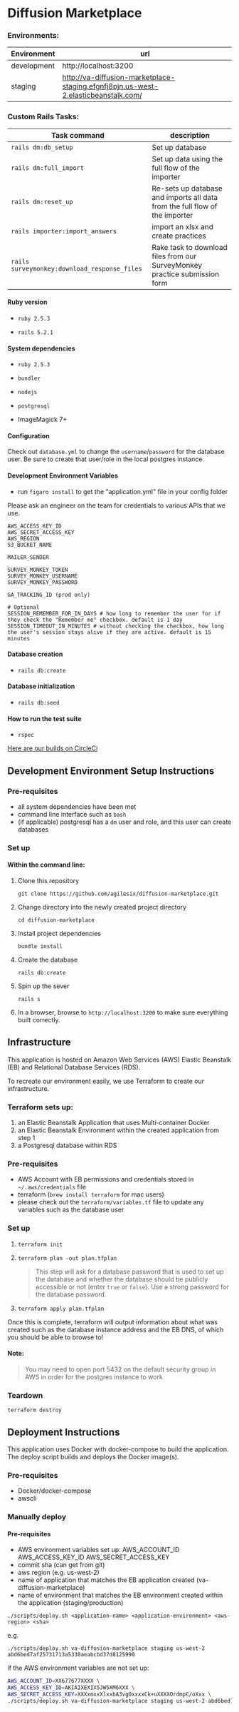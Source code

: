 # Diffusion Marketplace

### Environments:
| Environment  | url  |
|---|---|
| development  | http://localhost:3200  |  
| staging  | http://va-diffusion-marketplace-staging.efgnfj8pjn.us-west-2.elasticbeanstalk.com/  |  

### Custom Rails Tasks:
| Task command  | description  |
|---|---|
| `rails dm:db_setup` |  Set up database |  
| `rails dm:full_import` | Set up data using the full flow of the importer  |  
| `rails dm:reset_up` | Re-sets up database and imports all data from the full flow of the importer  |  
| `rails importer:import_answers` | import an xlsx and create practices  | 
| `rails surveymonkey:download_response_files` | Rake task to download files from our SurveyMonkey practice submission form  | 

#### Ruby version

- `ruby 2.5.3`

- `rails 5.2.1`

#### System dependencies

- `ruby 2.5.3`

- `bundler`

- `nodejs`

- `postgresql`

- ImageMagick 7+

#### Configuration

Check out `database.yml` to change the `username`/`password` for the database user. 
Be sure to create that user/role in the local postgres instance

#### Development Environment Variables

- run `figaro install` to get the "application.yml" file in your config folder

Please ask an engineer on the team for credentials to various APIs that we use.

```
AWS_ACCESS_KEY_ID
AWS_SECRET_ACCESS_KEY
AWS_REGION
S3_BUCKET_NAME

MAILER_SENDER

SURVEY_MONKEY_TOKEN
SURVEY_MONKEY_USERNAME
SURVEY_MONKEY_PASSWORD

GA_TRACKING_ID (prod only)

# Optional
SESSION_REMEMBER_FOR_IN_DAYS # how long to remember the user for if they check the "Remember me" checkbox. default is 1 day
SESSION_TIMEOUT_IN_MINUTES # without checking the checkbox, how long the user's session stays alive if they are active. default is 15 minutes
```  

#### Database creation

- `rails db:create`

#### Database initialization

- `rails db:seed`

#### How to run the test suite

- `rspec`

[Here are our builds on CircleCi](https://circleci.com/gh/agilesix/diffusion-marketplace/tree/master)

## Development Environment Setup Instructions

### Pre-requisites
* all system dependencies have been met
* command line interface such as `bash`
* (if applicable) postgresql has a `dm` user and role, and this user can create databases

### Set up
#### Within the command line:

1. Clone this repository 

    `git clone https://github.com/agilesix/diffusion-marketplace.git`

2. Change directory into the newly created project directory
    
    `cd diffusion-marketplace`

3. Install project dependencies

    `bundle install`

4. Create the database

    `rails db:create`

5. Spin up the sever

    `rails s`

6. In a browser, browse to `http://localhost:3200` to make sure everything built correctly.

## Infrastructure  

This application is hosted on Amazon Web Services (AWS) Elastic Beanstalk (EB)
and Relational Database Services (RDS). 

To recreate our environment easily, 
we use Terraform to create our infrastructure.

### Terraform sets up:
1. an Elastic Beanstalk Application that uses Multi-container Docker
2. an Elastic Beanstalk Environment within the created application from step 1
3. a Postgresql database within RDS

### Pre-requisites
- AWS Account with EB permissions and credentials stored in `~/.aws/credentials` file
- terraform (`brew install terraform` for mac users)
- please check out the `terraform/variables.tf` file to update any variables such as the database user

### Set up
1. `terraform init`

2. `terraform plan -out plan.tfplan` 

    >This step will ask for a database password that is used
     to set up the database and whether the database should be publicly accessible
     or not (enter `true` or `false`). Use a strong
     password for the database password. 

3. `terraform apply plan.tfplan`

Once this is complete, terraform will output information about what was created
such as the database instance address and the EB DNS, of which you should be able to browse to!

#### Note:
> You may need to open port 5432 on the default security group in AWS in order for 
the postgres instance to work

### Teardown
`terraform destroy` 

## Deployment Instructions

This application uses Docker with docker-compose to build the application.
The deploy script builds and deploys the Docker image(s).

### Pre-requisites
- Docker/docker-compose
- awscli

### Manually deploy
#### Pre-requisites
- AWS environment variables set up: AWS_ACCOUNT_ID AWS_ACCESS_KEY_ID AWS_SECRET_ACCESS_KEY
- <sha> commit sha (can get from git)
- <aws-region> aws region (e.g. us-west-2)
- <application-name> name of application that matches the EB application created (va-diffusion-marketplace)
- <application-environment> name of environment that matches the EB environment created within the application (staging/production)

`./scripts/deploy.sh <application-name> <application-environment> <aws-region> <sha>`

e.g.

`./scripts/deploy.sh va-diffusion-marketplace staging us-west-2 abd6bed7af25731713a5330aeabcbd37d8125990`

if the AWS environment variables are not set up:

```bash
AWS_ACCOUNT_ID=XX677677XXXX \
AWS_ACCESS_KEY_ID=AKIAIXEXIX5JW5XM6XXX \
AWS_SECRET_ACCESS_KEY=XXXxmxxXlxxbA3vgOxxxxCk+uXXXXOrdmpC/oXxx \
./scripts/deploy.sh va-diffusion-marketplace staging us-west-2 abd6bed7af25731713a5330aeabcbd37d8125990
```
